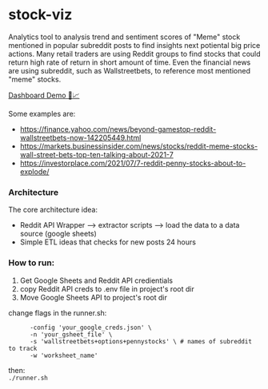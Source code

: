 # stock-viz

Analytics tool to analysis trend and sentiment scores of "Meme" stock mentioned in popular subreddit posts to find insights next potiental big price actions. Many retail traders are using Reddit groups to find stocks that could return high rate of return in short amount of time. Even the financial news are using subreddit, such as Wallstreetbets, to reference most mentioned "meme" stocks.

[Dashboard Demo 👀📈](https://datastudio.google.com/reporting/d6c5a543-0735-45e4-a75c-9869c8736d0a)

Some examples are:
- https://finance.yahoo.com/news/beyond-gamestop-reddit-wallstreetbets-now-142205449.html
- https://markets.businessinsider.com/news/stocks/reddit-meme-stocks-wall-street-bets-top-ten-talking-about-2021-7
- https://investorplace.com/2021/07/7-reddit-penny-stocks-about-to-explode/

### Architecture

The core architecture idea:
  - Reddit API Wrapper --> extractor scripts --> load the data to a data source (google sheets)
  - Simple ETL ideas that checks for new posts 24 hours
 
### How to run:
1. Get Google Sheets and Reddit API credientials
2. copy Reddit API creds to .env file in project's root dir
3. Move Google Sheets API to project's root dir

change flags in the runner.sh:  
```./viz/bin/python3 ./app/collector.py \
      -config 'your_google_creds.json' \
      -n 'your_gsheet_file' \
      -s 'wallstreetbets+options+pennystocks' \ # names of subreddit to track
      -w 'worksheet_name' 
 ```
then:  
``` ./runner.sh ```
